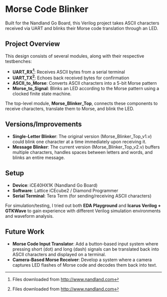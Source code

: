 # Morse Code Blinker
Built for the Nandland Go Board, this Verilog project takes ASCII characters received via UART and blinks their Morse code translation through an LED. 

## Project Overview
This design consists of several modules, along with their respective testbenches:
- **UART_RX[^*]**: Receives ASCII bytes from a serial terminal
- **UART_TX[^*]**: Echoes back received bytes for confirmation
- **ASCII_to_Morse**: Converts ASCII characters into a 5-bit Morse pattern
- **Morse_to_Signal**: Blinks an LED according to the Morse pattern using a clocked finite state machine.
  
The top-level module, **Morse_Blinker_Top**, connects these components to receive characters, translate them to Morse, and blink the LED.

## Versions/Improvements
- **Single-Letter Blinker**: The original version (Morse_Blinker_Top_v1.v) could blink one character at a time immediately upon receiving it.
- **Message Blinker**: The current version (Morse_Blinker_Top_v2.v) buffers multiple characters, handles spaces between letters and words, and blinks an entire message.

## Setup
- **Device**: iCE40HX1K (Nandland Go Board)
- **Software**: Lattice iCEcube2 / Diamond Programmer
- **Serial Terminal**: Tera Term (for sending/receiving ASCII characters)

For simulation/testing, I tried out both **EDA Playground** and **Icarus Verilog + GTKWave** to gain experience with different Verilog simulation environments and waveform analysis.

## Future Work
- **Morse Code Input Translator**: Add a button-based input system where pressing short (dot) and long (dash) signals can be translated back into ASCII characters and displayed on a terminal.
- **Camera-Based Morse Receiver**: Develop a system where a camera captures LED flashes of Morse code and decodes them back into text.

[^*]: Files downloaded from http://www.nandland.com 
